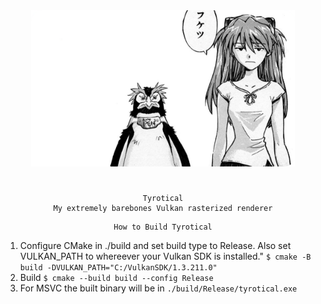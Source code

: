 <div align="center">
  <img src="readme/title_img.png" alt="readme/title_img.png" height="250">
  <h1></h1>
</div>
<div align="center">

    Tyrotical
    My extremely barebones Vulkan rasterized renderer

</div>
<div align="center">

    How to Build Tyrotical
</div>

1. Configure CMake in ./build and set build type to Release. Also set VULKAN_PATH to whereever your Vulkan SDK is installed." `$ cmake -B build -DVULKAN_PATH="C:/VulkanSDK/1.3.211.0"`
2. Build `$ cmake --build build --config Release`
3. For MSVC the built binary will be in `./build/Release/tyrotical.exe`